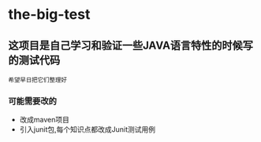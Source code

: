 # the-big-test
## 这项目是自己学习和验证一些JAVA语言特性的时候写的测试代码
`希望早日把它们整理好`

### 可能需要改的
+ 改成maven项目
+ 引入junit包,每个知识点都改成Junit测试用例
